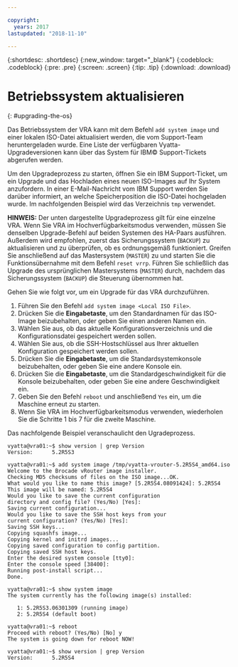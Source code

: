 ```yaml
---

copyright:
  years: 2017
lastupdated: "2018-11-10"

---
```


{:shortdesc: .shortdesc}
{:new_window: target="_blank"}
{:codeblock: .codeblock}
{:pre: .pre}
{:screen: .screen}
{:tip: .tip}
{:download: .download}

# Betriebssystem aktualisieren
{: #upgrading-the-os}

Das Betriebssystem der VRA kann mit dem Befehl ``add system image`` und einer lokalen ISO-Datei aktualisiert werden, die vom Support-Team heruntergeladen wurde. Eine Liste der verfügbaren Vyatta-Upgradeversionen kann über das System für IBM© Support-Tickets abgerufen werden.

Um den Upgradeprozess zu starten, öffnen Sie ein IBM Support-Ticket, um ein Upgrade und das Hochladen eines neuen ISO-Images auf Ihr System anzufordern. In einer E-Mail-Nachricht vom IBM Support werden Sie darüber informiert, an welche Speicherposition die ISO-Datei hochgeladen wurde. Im nachfolgenden Beispiel wird das Verzeichnis ``tmp`` verwendet.

**HINWEIS:** Der unten dargestellte Upgradeprozess gilt für eine einzelne VRA. Wenn Sie VRA im Hochverfügbarkeitsmodus verwenden, müssen Sie denselben Upgrade-Befehl auf beiden Systemen des HA-Paars ausführen. Außerdem wird empfohlen, zuerst das Sicherungssystem (`BACKUP`) zu aktualisieren und zu überprüfen, ob es ordnungsgemäß funktioniert. Greifen Sie anschließend auf das Mastersystem (`MASTER`) zu und starten Sie die Funktionsübernahme mit dem Befehl `reset vrrp`. Führen Sie schließlich das Upgrade des ursprünglichen Mastersystems (`MASTER`) durch, nachdem das Sicherungssystem (`BACKUP`) die Steuerung übernommen hat.

Gehen Sie wie folgt vor, um ein Upgrade für das VRA durchzuführen.

1. Führen Sie den Befehl ``add system image <Local ISO File>``.
2. Drücken Sie die **Eingabetaste**, um den Standardnamen für das ISO-Image beizubehalten, oder geben Sie einen anderen Namen ein.
3. Wählen Sie aus, ob das aktuelle Konfigurationsverzeichnis und die Konfigurationsdatei gespeichert werden sollen.
4. Wählen Sie aus, ob die SSH-Hostschlüssel aus Ihrer aktuellen Konfiguration gespeichert werden sollen.
5. Drücken Sie die **Eingabetaste**, um die Standardsystemkonsole beizubehalten, oder geben Sie eine andere Konsole ein.
6. Drücken Sie die **Eingabetaste**, um die Standardgeschwindigkeit für die Konsole beizubehalten, oder geben Sie eine andere Geschwindigkeit ein.
7. Geben Sie den Befehl `reboot` und anschließend `Yes` ein, um die Maschine erneut zu starten.
8. Wenn Sie VRA im Hochverfügbarkeitsmodus verwenden, wiederholen Sie die Schritte 1 bis 7 für die zweite Maschine.

Das nachfolgende Beispiel veranschaulicht den Ugradeprozess.

```
vyatta@vra01:~$ show version | grep Version
Version:      5.2R5S3

vyatta@vra01:~$ add system image /tmp/vyatta-vrouter-5.2R5S4_amd64.iso
Welcome to the Brocade vRouter image installer.
Checking MD5 checksums of files on the ISO image...OK.
What would you like to name this image? [5.2R5S4.08091424]: 5.2R5S4
This image will be named: 5.2R5S4
Would you like to save the current configuration
directory and config file? (Yes/No) [Yes]:
Saving current configuration...
Would you like to save the SSH host keys from your
current configuration? (Yes/No) [Yes]:
Saving SSH keys...
Copying squashfs image...
Copying kernel and initrd images...
Copying saved configuration to config partition.
Copying saved SSH host keys.
Enter the desired system console [tty0]:
Enter the console speed [38400]:
Running post-install script...
Done.

vyatta@vra01:~$ show system image
The system currently has the following image(s) installed:

   1: 5.2R5S3.06301309 (running image)
   2: 5.2R5S4 (default boot)

vyatta@vra01:~$ reboot
Proceed with reboot? (Yes/No) [No] y
The system is going down for reboot NOW!

vyatta@vra01:~$ show version | grep Version
Version:      5.2R5S4
```
